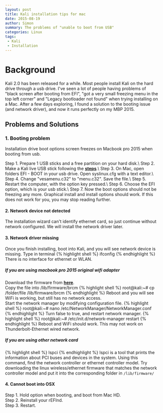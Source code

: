```yaml
---
layout: post
title: Kali installation tips for mac
date: 2015-08-19 
author: Simon
summary: The problems of "unable to boot from USB"
categories: Linux
tags: 
 - Kali
 - Installation
---
```


# Background 
Kali 2.0 has been released for a while. Most people install Kali on the hard drive through a usb drive. I've seen a lot of people having problems of "black screen after booting from EFI", "got a very small freezing menu in the top left corner" and "Legacy bootloader not found" when trying installing on a Mac. After a few days exploring, I found a solution to the booting issue (and network driver), and now it runs perfectly on my MBP 2015. 

## Problems and Solutions 


### 1. Booting problem
Installation drive boot options screen freezes on Macbook pro 2015 when booting from usb.

Step 1. Prepare 1 USB sticks and a free partition on your hard disk.\\
Step 2. Make a Kali live USB stick following the [**steps**](http://docs.kali.org/downloading/kali-linux-live-usb-install).\\
Step 3. On Mac, open folders EFI - BOOT in your usb drive. Open syslinux.cfg with a text editor.\\
Step 4. Change "vesamenu.c32" to "menu.c32". Save the file.\\
Step 5. Restart the computer, with the option key pressed.\\
Step 6. Choose the EFI option, which is your usb stick.\\
Step 7. Now the boot options should not be freezing any more. Graphical install and install options should work. If this does not work for you, you may stop reading further.

#### 2. Network device not detected
The installation wizard can't identify ethernet card, so just continue without network configured. We will install the network driver later. 


#### 3. Network driver missing
Once you finish installing, boot into Kali, and you will see network device is missing. Type in terminal
{% highlight shell %}
ifconfig
{% endhighlight %}
There is no interface for ethernet or WLAN. 

##### If you are using macbook pro 2015 original wifi adapter
Download the firmware from [**here**](https://git.kernel.org/cgit/linux/kernel/git/firmware/linux-firmware.git/plain/brcm/brcmfmac43602-pcie.bin).  
Copy the file into /lib/firmware/brcm
{% highlight shell %}
root@kali:~# cp /folder/file /lib/firmware/brcm
{% endhighlight %}
Reboot and you will see WiFi is working, but still has no network access.   
Start the network manager by modifying configuration file.
{% highlight shell %}
root@kali:~# nano /etc/NetworkManager/NetworkManager.conf
{% endhighlight %}
Turn false to true, and restart network manager.
{% highlight shell %}
root@kali:~# /etc/init.d/network-manager restart
{% endhighlight %}
Reboot and WiFi should work. This may not work on Thunderbolt-Ethernet wired network.

##### If you are using other network card
{% highlight shell %}
lspci
{% endhighlight %}
lspci is a tool that prints the information about PCI buses and devices in the system. Using this command, find the network controller or ethernet controller model. Try downloading the linux wireless/ethernet firmware that matches the network controller model and put it into the corresponding folder in `/lib/firmware/`


#### 4. Cannot boot into OSX
Step 1. Hold option when booting, and boot from Mac HD.     
Step 2. Reinstall your rEFInd.  
Step 3. Restart.
